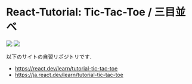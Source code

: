 # React-Tutorial: Tic-Tac-Toe / 三目並べ 

![](https://img.shields.io/github/languages/code-size/tomtkg/React-Tutorial)
![](https://img.shields.io/github/last-commit/tomtkg/React-Tutorial)

以下のサイトの自習リポジトリです．
* https://react.dev/learn/tutorial-tic-tac-toe
* https://ja.react.dev/learn/tutorial-tic-tac-toe

